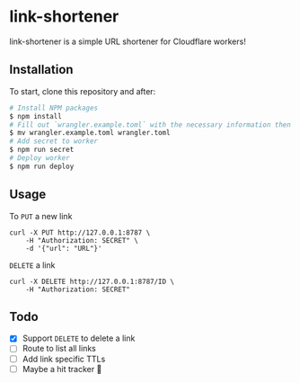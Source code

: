 # link-shortener

link-shortener is a simple URL shortener for Cloudflare workers!

## Installation

To start, clone this repository and after:

```sh
# Install NPM packages
$ npm install
# Fill out `wrangler.example.toml` with the necessary information then rename it
$ mv wrangler.example.toml wrangler.toml
# Add secret to worker
$ npm run secret
# Deploy worker
$ npm run deploy
```

## Usage

To `PUT` a new link

```shell
curl -X PUT http://127.0.0.1:8787 \
    -H "Authorization: SECRET" \
    -d '{"url": "URL"}'
```

`DELETE` a link

```shell
curl -X DELETE http://127.0.0.1:8787/ID \
    -H "Authorization: SECRET"
```

## Todo

- [x] Support `DELETE` to delete a link
- [ ] Route to list all links
- [ ] Add link specific TTLs
- [ ] Maybe a hit tracker 👀

